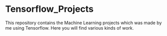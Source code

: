 # Tensorflow_Projects
This repository contains the Machine Learning projects which was made by me using Tensorflow. Here you will find various kinds of work.
